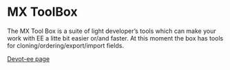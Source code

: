 # MX ToolBox #

The MX Tool Box is a suite of light developer&#8217;s tools which can make your work with EE a litte bit easier or/and faster. At this moment the box has tools for cloning/ordering/export/import fields.

[Devot-ee page](http://devot-ee.com/add-ons/mx-tool-box)
